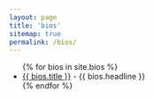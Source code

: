 ```yaml
---
layout: page
title: 'bios'
sitemap: true
permalink: /bios/
---
```


<ul>
  {% for bios in site.bios %}
    <li>
      <a href="{{ bios.url }}">{{ bios.title }}</a>
      - {{ bios.headline }}
    </li>
  {% endfor %}
</ul>

